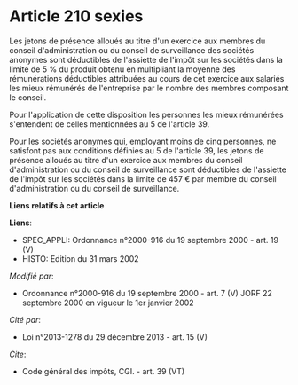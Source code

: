 # Article 210 sexies

Les jetons de présence alloués au titre d'un exercice aux membres du conseil d'administration ou du conseil de surveillance
des sociétés anonymes sont déductibles de l'assiette de l'impôt sur les sociétés dans la limite de 5 % du produit obtenu en
multipliant la moyenne des rémunérations déductibles attribuées au cours de cet exercice aux salariés les mieux rémunérés de
l'entreprise par le nombre des membres composant le conseil. 

Pour l'application de cette disposition les personnes les mieux rémunérées s'entendent de celles mentionnées au 5 de
l'article 39. 

Pour les sociétés anonymes qui, employant moins de cinq personnes, ne satisfont pas aux conditions définies au 5 de l'article
39, les jetons de présence alloués au titre d'un exercice aux membres du conseil d'administration ou du conseil de
surveillance sont déductibles de l'assiette de l'impôt sur les sociétés dans la limite de 457 € par membre du conseil
d'administration ou du conseil de surveillance.

**Liens relatifs à cet article**

**Liens**:

  - SPEC_APPLI: Ordonnance n°2000-916 du 19 septembre 2000 - art. 19 (V)
  - HISTO: Edition du 31 mars 2002

_Modifié par_:

  - Ordonnance n°2000-916 du 19 septembre 2000 - art. 7 (V) JORF 22 septembre 2000 en vigueur le 1er janvier 2002

_Cité par_:

  - Loi n°2013-1278 du 29 décembre 2013 - art. 15 (V)

_Cite_:

  - Code général des impôts, CGI. - art. 39 (VT)
